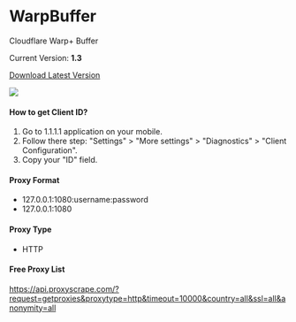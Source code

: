 # WarpBuffer
Cloudflare Warp+ Buffer

Current Version: **1.3**

[Download Latest Version](https://github.com/jhuyvu/WarpBuffer/releases/latest "Download Latest Version")

![](https://i.imgur.com/KMxCRdA.png)
#### How to get Client ID?
1. Go to 1.1.1.1 application on your mobile.
2. Follow there step: "Settings" > "More settings" > "Diagnostics" > "Client Configuration".
3. Copy your "ID" field.
#### Proxy Format
- 127.0.0.1:1080:username:password
- 127.0.0.1:1080
#### Proxy Type
- HTTP
#### Free Proxy List
https://api.proxyscrape.com/?request=getproxies&proxytype=http&timeout=10000&country=all&ssl=all&anonymity=all
